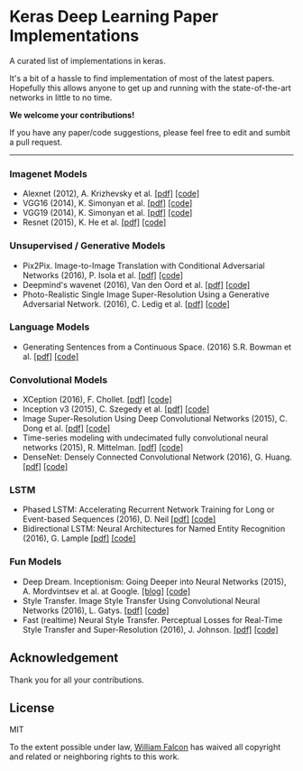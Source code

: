 # Keras Deep Learning Paper Implementations    

A curated list of implementations in keras.      

It's a bit of a hassle to find implementation of most of the latest papers. Hopefully this allows anyone to get up and running with the state-of-the-art networks in little to no time.    
    
**We welcome your contributions!**

If you have any paper/code suggestions, please feel free to edit and sumbit a pull request.

---   

### Imagenet Models    
- Alexnet (2012), A. Krizhevsky et al. [[pdf]](http://papers.nips.cc/paper/4824-imagenet-classification-with-deep-convolutional-neural-networks.pdf) [[code]](https://gist.github.com/JBed/c2fb3ce8ed299f197eff)    
- VGG16 (2014), K. Simonyan et al. [[pdf]](https://arxiv.org/pdf/1409.1556.pdf) [[code]](https://github.com/fchollet/deep-learning-models/blob/master/vgg16.py)
- VGG19 (2014), K. Simonyan et al. [[pdf]](https://arxiv.org/pdf/1409.1556.pdf)  [[code]](https://github.com/fchollet/deep-learning-models/blob/master/vgg19.py)
- Resnet (2015), K. He et al. [[pdf]](https://arxiv.org/pdf/1512.03385.pdf)  [[code]](https://github.com/raghakot/keras-resnet)    


### Unsupervised / Generative Models    

- Pix2Pix. Image-to-Image Translation with Conditional Adversarial Networks (2016), P. Isola et al. [[pdf]](https://arxiv.org/pdf/1611.07004.pdf) [[code]](https://github.com/williamFalcon/pix2pix-keras)
- Deepmind's wavenet (2016), Van den Oord et al. [[pdf]](https://arxiv.org/pdf/1609.03499.pdf) [[code]](https://github.com/usernaamee/keras-wavenet)
-  Photo-Realistic Single Image Super-Resolution Using a Generative Adversarial Network. (2016), C. Ledig et al. [[pdf]](https://arxiv.org/pdf/1609.04802v2.pdf) [[code]](https://github.com/titu1994/Super-Resolution-using-Generative-Adversarial-Networks)

### Language Models
- Generating Sentences from a Continuous Space. (2016) S.R. Bowman et al. [[pdf]](https://arxiv.org/abs/1511.06349) [[code]](https://github.com/pbloem/language-models)

### Convolutional Models  
- XCeption (2016), F. Chollet. [[pdf]](https://arxiv.org/pdf/1610.02357.pdf) [[code]](https://github.com/fchollet/deep-learning-models/blob/master/xception.py)
- Inception v3 (2015), C. Szegedy et al. [[pdf]](https://arxiv.org/pdf/1512.00567.pdf) [[code]](https://github.com/fchollet/deep-learning-models/blob/master/inception_v3.py)    
-  Image Super-Resolution Using Deep Convolutional Networks (2015), C. Dong et al. [[pdf]](https://arxiv.org/pdf/1501.00092v3.pdf) [[code]](https://github.com/titu1994/Image-Super-Resolution)
- Time-series modeling with undecimated fully convolutional neural networks (2015), R. Mittelman. [[pdf]](https://arxiv.org/pdf/1508.00317.pdf) [[code]](https://github.com/lukovkin/ufcnn-keras)
- DenseNet: Densely Connected Convolutional Network (2016), G. Huang. [[pdf]](https://arxiv.org/abs/1608.06993) [[code]](https://github.com/tdeboissiere/DeepLearningImplementations/tree/master/DenseNet)

### LSTM    
- Phased LSTM: Accelerating Recurrent Network Training for Long or Event-based Sequences (2016), D. Neil [[pdf]](https://arxiv.org/pdf/1610.09513.pdf) [[code]](https://github.com/fferroni/PhasedLSTM-Keras)    
- Bidirectional LSTM: Neural Architectures for Named Entity Recognition (2016), G. Lample [[pdf]](http://www.aclweb.org/anthology/N16-1030) [[code]](https://gist.github.com/dirko/1d596ca757a541da96ac3caa6f291229)    

### Fun Models  

-  Deep Dream. Inceptionism: Going Deeper into Neural Networks (2015), A. Mordvintsev et al. at Google. [[blog]](https://research.googleblog.com/2015/06/inceptionism-going-deeper-into-neural.html) [[code]](https://github.com/fchollet/keras/blob/master/examples/deep_dream.py)
-  Style Transfer. Image Style Transfer Using Convolutional Neural Networks (2016), L. Gatys. [[pdf]](http://www.cv-foundation.org/openaccess/content_cvpr_2016/papers/Gatys_Image_Style_Transfer_CVPR_2016_paper.pdf) [[code]](https://github.com/fchollet/keras/blob/master/examples/neural_style_transfer.py)
-  Fast (realtime) Neural Style Transfer. Perceptual Losses for Real-Time Style Transfer and Super-Resolution (2016), J. Johnson. [[pdf]](https://arxiv.org/pdf/1603.08155.pdf) [[code]](https://github.com/titu1994/Fast-Neural-Style)    

## Acknowledgement

Thank you for all your contributions.

## License
MIT    

To the extent possible under law, [William Falcon](https://williamfalcon.com) has waived all copyright and related or neighboring rights to this work.
